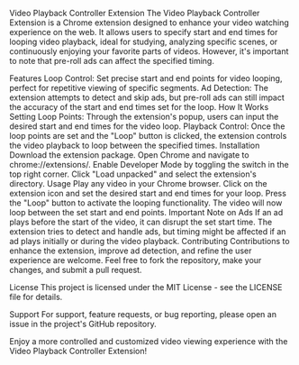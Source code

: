 Video Playback Controller Extension
The Video Playback Controller Extension is a Chrome extension designed to enhance your video watching experience on the web. It allows users to specify start and end times for looping video playback, ideal for studying, analyzing specific scenes, or continuously enjoying your favorite parts of videos. However, it's important to note that pre-roll ads can affect the specified timing.

Features
Loop Control: Set precise start and end points for video looping, perfect for repetitive viewing of specific segments.
Ad Detection: The extension attempts to detect and skip ads, but pre-roll ads can still impact the accuracy of the start and end times set for the loop.
How It Works
Setting Loop Points: Through the extension's popup, users can input the desired start and end times for the video loop.
Playback Control: Once the loop points are set and the "Loop" button is clicked, the extension controls the video playback to loop between the specified times.
Installation
Download the extension package.
Open Chrome and navigate to chrome://extensions/.
Enable Developer Mode by toggling the switch in the top right corner.
Click "Load unpacked" and select the extension's directory.
Usage
Play any video in your Chrome browser.
Click on the extension icon and set the desired start and end times for your loop.
Press the "Loop" button to activate the looping functionality.
The video will now loop between the set start and end points.
Important Note on Ads
If an ad plays before the start of the video, it can disrupt the set start time. The extension tries to detect and handle ads, but timing might be affected if an ad plays initially or during the video playback.
Contributing
Contributions to enhance the extension, improve ad detection, and refine the user experience are welcome. Feel free to fork the repository, make your changes, and submit a pull request.

License
This project is licensed under the MIT License - see the LICENSE file for details.

Support
For support, feature requests, or bug reporting, please open an issue in the project's GitHub repository.

Enjoy a more controlled and customized video viewing experience with the Video Playback Controller Extension!